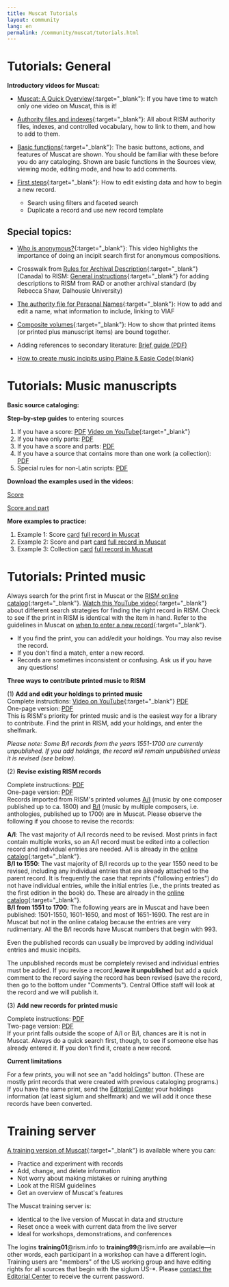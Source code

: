 ```yaml
---
title: Muscat Tutorials
layout: community
lang: en
permalink: /community/muscat/tutorials.html
---
```


# Tutorials: General

**Introductory videos for Muscat:**

* [Muscat: A Quick Overview](https://youtu.be/ncnQ-TD9dGM){:target="_blank"}: If you have time to watch only one video on Muscat, this is it!

* [Authority files and indexes](https://youtu.be/ySwd8q5kuFY){:target="_blank"}: All about RISM authority files, indexes, and controlled vocabulary, how to link to them, and how to add to them.

* [Basic functions](https://youtu.be/ZxC5_TnjNi4){:target="_blank"}: The basic buttons, actions, and features of Muscat are shown. You should be familiar with these before you do any cataloging. Shown are basic functions in the Sources view, viewing mode, editing mode, and how to add comments.

* [First steps](https://youtu.be/qafVMcCb2kM){:target="_blank"}: How to edit existing data and how to begin a new record.
  - Search using filters and faceted search
  - Duplicate a record and use new record template

## Special topics:

* [Who is anonymous?](https://youtu.be/kKc0zzc8cbo){:target="_blank"}: This video highlights the importance of doing an incipit search first for anonymous compositions.

* Crosswalk from [Rules for Archival Description](http://www.cdncouncilarchives.ca/archdesrules.html){:target="_blank"} (Canada) to RISM: [General instructions](https://dallibraries.atlassian.net/wiki/spaces/APM/pages/713719809/Instructions+on+using+MusCat){:target="_blank"} for adding descriptions to RISM from RAD or another archival standard (by Rebecca Shaw, Dalhousie University)

* [The authority file for Personal Names](https://youtu.be/A130dB8I62k){:target="_blank"}: How to add and edit a name, what information to include, linking to VIAF

* [Composite volumes](https://youtu.be/46_agb6-K_0){:target="_blank"}: How to show that printed items (or printed plus manuscript items) are bound together.

* Adding references to secondary literature: [Brief guide (PDF)](/resources-old-website/community-content/Muscat_EN/Secondary_lit_brief_guide.pdf)  

* [How to create music incipits using Plaine & Easie Code](https://youtu.be/-HplUb_L1QY){:blank}

# Tutorials: Music manuscripts

**Basic source cataloging:**

**Step-by-step guides** to entering sources

1. If you have a score: [PDF](/resources-old-website/community-content/Muscat_EN/Cataloging_scores_in_Muscat_03.pdf) [Video on YouTube](https://youtu.be/XXd9F2C1iGw){:target="_blank"}
2. If you have only parts: [PDF](/resources-old-website/community-content/Muscat_EN/Cataloging_parts_in_Muscat_01.pdf)
3. If you have a score and parts: [PDF](/resources-old-website/community-content/Muscat_EN/Cataloging_scores_and_parts_in_Muscat_01.pdf)
4. If you have a source that contains more than one work (a collection): [PDF](/resources-old-website/community-content/Muscat_EN/Cataloging_collections_in_Muscat.pdf)
5. Special rules for non-Latin scripts: [PDF](/resources-old-website/community-content/Muscat_EN/Cataloging_with_non-Latin_scripts_in_Muscat_01.pdf)

**Download the examples used in the videos:**

[Score](/resources-old-website/community-content/Muscat_EN/Muscat_tutorial_example_Score.pdf)

[Score and part](/resources-old-website/community-content/Muscat_EN/Muscat_tutorial_example_Score_and_part.pdf)

**More examples to practice:**

1. Example 1: Score [card](/resources-old-website/community-content/Muscat_EN/Zingarelli_Scena_e_aria_I-Bsf_MZI13_card.pdf) [full record in Muscat](/resources-old-website/community-content/Muscat_EN/Zingarelli_Scena_e_aria_I-Bsf_MZI13_Full_record_in_Muscat_01.pdf)
2. Example 2: Score and part [card](/resources-old-website/community-content/Muscat_EN/Morandi_Tantum_ergo_I-Bsf_FCMIV17_card.pdf) [full record in Muscat](/resources-old-website/community-content/Muscat_EN/Morandi_Tantum_ergo_I-Bsf_FCMIV17_Full_record_in_Muscat.pdf)
3. Example 3: Collection [card](/resources-old-website/community-content/Muscat_EN/Anon_sonatas_collection_I-Bsf_FCAIV17_card.pdf) [full record in Muscat](/resources-old-website/community-content/Muscat_EN/Anon_sonatas_collection_I-Bsf_FCAIV17_Full_record_in_Muscat.pdf)

# Tutorials: Printed music

Always search for the print first in Muscat or the [RISM online catalog](http://opac.rism.info){:target="_blank"}. [Watch this YouTube video](https://youtu.be/PbP7K3QU6-s){:target="_blank"} about different search strategies for finding the right record in RISM. Check to see if the print in RISM is identical with the item in hand. Refer to the guidelines in Muscat on [when to enter a new record](http://muscat.rism.info/admin/guidelines#doc_when_new_record){:target="_blank"}.

* If you find the print, you can add/edit your holdings. You may also revise the record.
* If you don't find a match, enter a new record.
* Records are sometimes inconsistent or confusing. Ask us if you have any questions!

**Three ways to contribute printed music to RISM**

(1) **Add and edit your holdings to printed music**\
Complete instructions: [Video on YouTube](https://youtu.be/FmDMgSseXZY){:target="_blank"} [PDF](/resources-old-website/community-content/Muscat_EN/Adding_Editing_holdings_to_imprints_2020.pdf)\
One-page version: [PDF](/resources-old-website/community-content/Muscat_EN/Holdings_1_page.pdf)\
This is RISM's priority for printed music and is the easiest way for a library to contribute. Find the print in RISM, add your holdings, and enter the shelfmark.

_Please note: Some B/I records from the years 1551-1700 are currently unpublished. If you add holdings, the record will remain unpublished unless it is revised (see below)._

(2) **Revise existing RISM records**

Complete instructions: [PDF](/resources-old-website/community-content/Muscat_EN/revised_printed_edition.pdf)\
One-page version: [PDF](/resources-old-website/community-content/Muscat_EN/Revised_record_1_page.pdf)\
Records imported from RISM's printed volumes [A/I](/publications.html#c36) (music by one composer published up to ca. 1800) and [B/I](/publications.html#c2619) (music by multiple composers, i.e. anthologies, published up to 1700) are in Muscat. Please observe the following if you choose to revise the records:

**A/I**: The vast majority of A/I records need to be revised. Most prints in fact contain multiple works, so an A/I record must be edited into a collection record and individual entries are needed. A/I is already in the [online catalog](https://opac.rism.info/){:target="_blank"}.\
**B/I to 1550**: The vast majority of B/I records up to the year 1550 need to be revised, including any individual entries that are already attached to the parent record. It is frequently the case that reprints ("following entries") do not have individual entries, while the initial entries (i.e., the prints treated as the first edition in the book) do. These are already in the [online catalog](https://opac.rism.info/){:target="_blank"}.\
**B/I from 1551 to 1700**: The following years are in Muscat and have been published: 1501-1550, 1601-1650, and most of 1651-1690. The rest are in Muscat but not in the online catalog because the entries are very rudimentary. All the B/I records have Muscat numbers that begin with 993.

Even the published records can usually be improved by adding individual entries and music incipits.

The unpublished records must be completely revised and individual entries must be added. If you revise a record,**leave it unpublished** but add a quick comment to the record saying the record has been revised (save the record, then go to the bottom under "Comments"). Central Office staff will look at the record and we will publish it.

(3) **Add new records for printed music**

Complete instructions: [PDF](/resources-old-website/community-content/Muscat_EN/new_printed_edition.pdf)\
Two-page version: [PDF](/resources-old-website/community-content/Muscat_EN/New_record_2_pages.pdf)\
If your print falls outside the scope of A/I or B/I, chances are it is not in Muscat. Always do a quick search first, though, to see if someone else has already entered it. If you don't find it, create a new record.

**Current limitations**

For a few prints, you will not see an "add holdings" button. (These are mostly print records that were created with previous cataloging programs.) If you have the same print, send the [Editorial Center](mailto:contact@rism.info) your holdings information (at least siglum and shelfmark) and we will add it once these records have been converted.

# Training server

[A training version of Muscat](https://muscat-training.rism.info){:target="_blank"} is available where you can:

* Practice and experiment with records
* Add, change, and delete information
* Not worry about making mistakes or ruining anything
* Look at the RISM guidelines
* Get an overview of Muscat's features

The Muscat training server is:

* Identical to the live version of Muscat in data and structure
* Reset once a week with current data from the live server
* Ideal for workshops, demonstrations, and conferences

The logins **training01**@rism.info to **training99**@rism.info are available—in other words, each participant in a workshop can have a different login. Training users are "members" of the US working group and have editing rights for all sources that begin with the siglum US-*. Please [contact the Editorial Center](mailto:contact@rism.info) to receive the current password.
